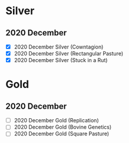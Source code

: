 # Silver
## 2020 December
- [x] 2020 December Silver (Cowntagion)
- [x] 2020 December Silver (Rectangular Pasture)
- [x] 2020 December Silver (Stuck in a Rut)

# Gold
## 2020 December
- [ ] 2020 December Gold (Replication)
- [ ] 2020 December Gold (Bovine Genetics)
- [ ] 2020 December Gold (Square Pasture)
